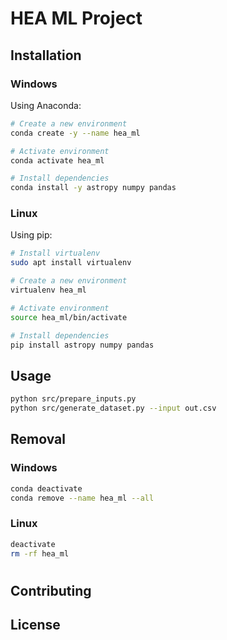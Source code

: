 # HEA ML Project

[comment]: <> (Foobar is a Python library for dealing with word pluralization.)

## Installation

### Windows
Using Anaconda:
```bash
# Create a new environment
conda create -y --name hea_ml

# Activate environment
conda activate hea_ml

# Install dependencies
conda install -y astropy numpy pandas
```

### Linux
Using pip:
```bash
# Install virtualenv
sudo apt install virtualenv

# Create a new environment
virtualenv hea_ml

# Activate environment
source hea_ml/bin/activate

# Install dependencies
pip install astropy numpy pandas
```

## Usage
```bash
python src/prepare_inputs.py
python src/generate_dataset.py --input out.csv
```

## Removal
### Windows
```bash
conda deactivate
conda remove --name hea_ml --all
```
### Linux
```bash
deactivate
rm -rf hea_ml
```
#

## Contributing

## License
[comment]: <> (MIThttps://choosealicense.com/licenses/mit/)
